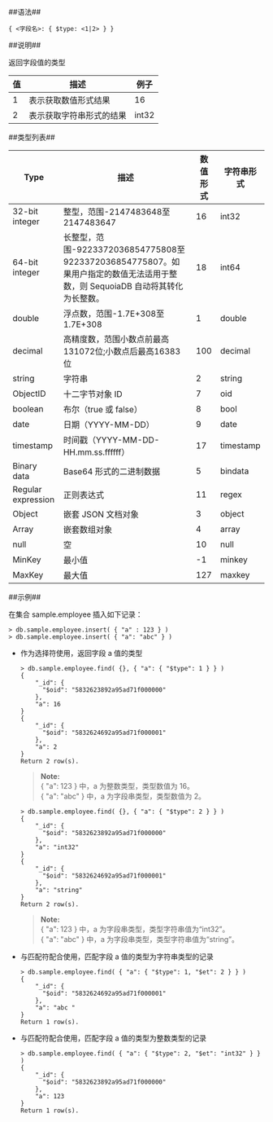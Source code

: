 
##语法##

```lang-json
{ <字段名>: { $type: <1|2> } }
```

##说明##

返回字段值的类型

| 值  | 描述 | 例子 |
| --- | ---- | ---- |
| 1   | 表示获取数值形式结果 | 16 |
| 2   | 表示获取字符串形式的结果 | int32 |

##类型列表##

| Type   | 描述   | 数值形式   | 字符串形式 |
| ------ | ------ | ------ | ------ |
| 32-bit integer | 整型，范围-2147483648至2147483647 | 16 | int32 |
| 64-bit integer | 长整型，范围-9223372036854775808至9223372036854775807。如果用户指定的数值无法适用于整数，则 SequoiaDB 自动将其转化为长整数。 | 18 | int64 |
| double | 浮点数，范围-1.7E+308至1.7E+308 | 1 | double |
| decimal | 高精度数，范围小数点前最高131072位;小数点后最高16383位 | 100 | decimal |
| string | 字符串 | 2 | string |
| ObjectID | 十二字节对象 ID | 7 | oid |
| boolean | 布尔（true 或 false） | 8 | bool |
| date | 日期（YYYY-MM-DD） | 9 | date ||
| timestamp | 时间戳（YYYY-MM-DD-HH.mm.ss.ffffff） | 17 | timestamp |
| Binary data | Base64 形式的二进制数据 | 5 | bindata |
| Regular expression | 正则表达式 | 11 | regex |
| Object | 嵌套 JSON 文档对象 | 3 | object |
| Array | 嵌套数组对象 | 4 | array |
| null | 空 | 10 | null |
| MinKey | 最小值 | -1 | minkey |
| MaxKey | 最大值 | 127 | maxkey |

##示例##

在集合 sample.employee 插入如下记录：

```lang-javascript 
> db.sample.employee.insert( { "a" : 123 } )
> db.sample.employee.insert( { "a": "abc" } )
```

* 作为选择符使用，返回字段 a 值的类型

  ```lang-javascript
  > db.sample.employee.find( {}, { "a": { "$type": 1 } } )
  {
      "_id": {
        "$oid": "5832623892a95ad71f000000"
      },
      "a": 16
  }
  {
      "_id": {
        "$oid": "5832624692a95ad71f000001"
      },
      "a": 2
  }
  Return 2 row(s).
  ```

  > **Note:**  
  > { "a": 123 } 中，a 为整数类型，类型数值为 16。  
  > { "a": "abc" } 中，a 为字段串类型，类型数值为 2。

  ```lang-javascript
  > db.sample.employee.find( {}, { "a": { "$type": 2 } } )
  {
      "_id": {
        "$oid": "5832623892a95ad71f000000"
      },
      "a": "int32"
  }
  {
      "_id": {
        "$oid": "5832624692a95ad71f000001"
      },
      "a": "string"
  }
  Return 2 row(s).
  ```

  > **Note:**  
  > { "a": 123 } 中，a 为字段串类型，类型字符串值为“int32”。  
  > { "a": "abc" } 中，a 为字段串类型，类型字符串值为“string”。

* 与匹配符配合使用，匹配字段 a 值的类型为字符串类型的记录
  
  ```lang-javascript
  > db.sample.employee.find( { "a": { "$type": 1, "$et": 2 } } )
  {
      "_id": {
        "$oid": "5832624692a95ad71f000001"
      },
      "a": "abc "
  }
  Return 1 row(s).
  ```

* 与匹配符配合使用，匹配字段 a 值的类型为整数类型的记录

  ```lang-javascript
  > db.sample.employee.find( { "a": { "$type": 2, "$et": "int32" } } )
  {
      "_id": {
        "$oid": "5832623892a95ad71f000000"
      },
      "a": 123
  }
  Return 1 row(s).
  ```
